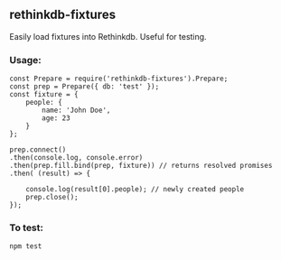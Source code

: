 ## rethinkdb-fixtures

Easily load fixtures into Rethinkdb. Useful for testing.

### Usage:
```
const Prepare = require('rethinkdb-fixtures').Prepare;
const prep = Prepare({ db: 'test' });
const fixture = {
    people: {
        name: 'John Doe',
        age: 23
    }
};

prep.connect()
.then(console.log, console.error)
.then(prep.fill.bind(prep, fixture)) // returns resolved promises
.then( (result) => {

    console.log(result[0].people); // newly created people
    prep.close();
});
```

### To test:
```
npm test
```
